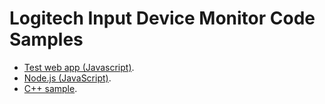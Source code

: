 # Logitech Input Device Monitor Code Samples

* [Test web app (Javascript)](./web/).
* [Node.js (JavaScript)](./node/).
* [C++ sample](./cpp/).
